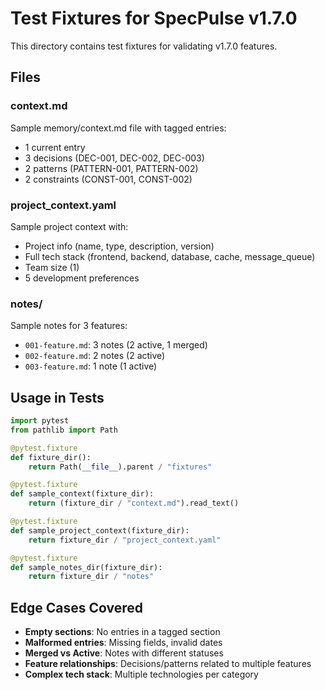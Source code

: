 # Test Fixtures for SpecPulse v1.7.0

This directory contains test fixtures for validating v1.7.0 features.

## Files

### context.md
Sample memory/context.md file with tagged entries:
- 1 current entry
- 3 decisions (DEC-001, DEC-002, DEC-003)
- 2 patterns (PATTERN-001, PATTERN-002)
- 2 constraints (CONST-001, CONST-002)

### project_context.yaml
Sample project context with:
- Project info (name, type, description, version)
- Full tech stack (frontend, backend, database, cache, message_queue)
- Team size (1)
- 5 development preferences

### notes/
Sample notes for 3 features:
- `001-feature.md`: 3 notes (2 active, 1 merged)
- `002-feature.md`: 2 notes (2 active)
- `003-feature.md`: 1 note (1 active)

## Usage in Tests

```python
import pytest
from pathlib import Path

@pytest.fixture
def fixture_dir():
    return Path(__file__).parent / "fixtures"

@pytest.fixture
def sample_context(fixture_dir):
    return (fixture_dir / "context.md").read_text()

@pytest.fixture
def sample_project_context(fixture_dir):
    return fixture_dir / "project_context.yaml"

@pytest.fixture
def sample_notes_dir(fixture_dir):
    return fixture_dir / "notes"
```

## Edge Cases Covered

- **Empty sections**: No entries in a tagged section
- **Malformed entries**: Missing fields, invalid dates
- **Merged vs Active**: Notes with different statuses
- **Feature relationships**: Decisions/patterns related to multiple features
- **Complex tech stack**: Multiple technologies per category

